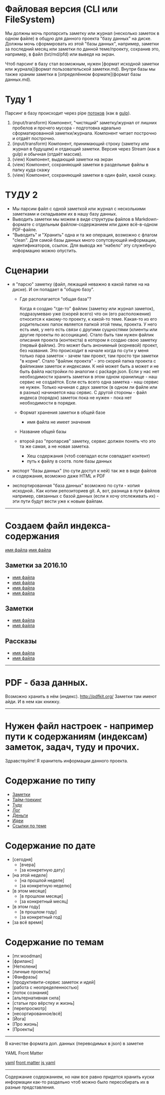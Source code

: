 # Файловая версия (CLI или FileSystem)

Мы должны мочь пропарсить заметку или журнал (несколько заметок в одном файле) в общую для данного проекта "базу данных" на диске. Должны мочь сформировать из этой "базы данных", например, заметки за последний месяц или заметки по данной теме/проекту, сохранив это, например, в файл (txt/md/pfd) или выведя на экран.

Чтоб парсинг в базу стал возможным, нужен [формат исходной заметки или журнала](формат пользовательской заметки.md). Внутри базы мы также храним заметки в [определённом формате](формат базы данных.md).


# Туду 1

Парсинг в базу происходит через pipe [потоков] (как в [gulp]).

1. (input/transform) Компонент, "чистящий" заметку/журнал от лишних пробелов и прочего мусора - подготовка идеально сформатированной заметки/журнала. Компонент читает построчно и отдаёт построчно.
2. (input/transform) Компонент, принимающий строку (заметку или журнал в будущем) и отдающий заметки. Версия через Stream (как в gulp) и обычная (отдаёт массив).
3. (view) Компонент, выдающий заметки на экран
4. (view) Компонент, сохраняющий заметки в раздельные файлы в папку куда скажу
5. (view) Компонент, сохраняющий заметки в один файл, какой скажу.

[потоков]:https://nodejs.org/api/stream.html
[gulp]:http://gulpjs.com/

# ТУДУ 2

- Мы парсим файл с одной заметкой или журнал с несколькими заметками и складываем их в нашу базу данных.
- Выводить заметки мы можем в виде структуры файлов в Markdown-формате с отдельным файлом-содержанием или даже всё-в-одном PDF-файле.
- "Выводить" и "Хранить" одна и та же операция, возможно с флагом "clean". Для самой базы данных много сопутсвующей информации, идентификаторов, ссылок. Для вывода же "набело" эту служебную информацию можно опустить.

# Сценарии

- я "парсю" заметку (файл, лежащий неважно в какой папке на на диске). И он попадает в "общую базу".
  - Где располагается "общая база"?

    Когда я создаю "где-то" файлик (заметку или журнал заметок), подразумеваю уже (скорей всего) что он (его расположение) относится к какому-то проекту, к какой-то теме. Какая-то из его родительских папок является папкой этой темы, проекта. У него есть имя, у него есть связи с другими сущностями (клиенты или другие проекты по ассоциации). Стало быть там нужен файлик описания проекта (контекста) в котором я создаю свою заметку (первый файлик). Это может быть анонимный (корневой) проект, без названия. Это происходит в начале когда по сути у меня только пара заметок - зачем там проект, там просто три заметки "в корне". Стало "файлик проекта" - это скорей папка проекта с файликами заметок и индексами. К ней может быть а может и не быть файла настройки по аналогии с package.json. Если у нас нет необходимости хранить заметки в этом одном хранилище - наш сервис не создаётся. Если есть всего одна заметка - наш сервис не нужен. Только начиная с двух заметок (в одном ли файле или в разных) начинается наш сервис. С другой стороны - файл индекса (порядок) заметок пока не нужен - пока нет необходимости в порядке.

  - Формат хранения заметки в общей базе
    - имя файла не имеет значения

  - Название общей базы

  - второй раз "пропарсив" заметку, сервис должен понять что это та же самая, а не новая заметка.
    - Хеш содержания (чтоб совпадал если совпадает контент)
    - путь к файлу в соотв. поле базы данных

- экспорт "базы данных" (по сути доступ к ней) так же в виде файлов и содержания, возможно даже HTML и PDF

- экспортированная "база данных" возможно по сути - копия исходной.. Как копии репозиториев git. А, вот, разница в пути файлов например, связанных с базой данных (если я хочу отслеживать их) - эти пути будут вести уже к новым файлам.

<!-- {"date":"2016-10-22T12:08:11.528Z","group":"Сервис заметок","archive":true,"id":"3aacabe0-2dfd-11e7-b44f-f14586a06049","excerpt":"Мы должны мочь пропарсить заметку или журнал..."} -->

* * *

# Создаем файл индекса-содержания

[имя файла]('.notes/9e8r988r90erwer.md') <!-- {"sourcePath":".notes/9e8r988r90erwer.md"} -->
[имя файла]('.notes/454353453453453.md') <!-- {"sourcePath":".notes/9e8r988r90erwer.md"} -->

## Заметки за 2016.10
- [имя файла]('.notes/454353453453453.md')
- [имя файла]('.notes/454353453453453.md')
- [имя файла]('.notes/454353453453453.md')
- [имя файла]('.notes/454353453453453.md')

## Заметки
- [имя файла]('.notes/454353453453453.md')
- [имя файла]('.notes/454353453453453.md')

## Рассказы
- [имя файла]('.notes/454353453453453.md')
- [имя файла]('.notes/454353453453453.md')

<!-- {"date":"2016-05-10T12:08:11.528Z","id":"3aacfa00-2dfd-11e7-b44f-f14586a06049","excerpt":"[имя файла]('.notes/9e8r988r90erwer.md') ..."} -->

* * *

# PDF - база данных.

Возможно хранить в нём (индекс). http://pdfkit.org/
Заметки там имеют айди. И в нем как книжку.

<!-- {"date":"2017-11-16T12:08:11.528Z","id":"3aad9640-2dfd-11e7-b44f-f14586a06049","excerpt":"Возможно хранить в нём (индекс). http://pdfkit.org/..."} -->

* * *

# Нужен файл настроек - например пути к содержаниям (индексам) заметок, задач, туду и прочих.

Здравствуйте! Я хранитель информации данного проекта.

# Содержание по типу
- [Заметки](.notes/index.md)
- [Тайм-трекинг](.tasks/index.md)
- [Туду](.mr/todo/index.md)
- [Лог](.mr/index.md)
- [Деньги](./mr/money/index.md)
- [Идеи](ideas/index.md)
- [Ссылки по теме](bookmarks.md)

# Содержание по дате
- [сегодня]
  - [вчера]
  - [за конкретную дату]
- [на этой неделе]
  - [на прошлой неделе]
  - [за конкретную неделю]
- [в этом месяце]
  - [в прошлом месяце]
  - [за конкретный месяц]
- [в этом году]
  - [в прошлом году]
  - [за конкретный год]
- [за всё время]

# Содержание по темам
- [mr.woodman]
- [фриланс]
- [Нетюлени]
- [личные проекты]
- [Фанфразы]
- [продуктивити-сервис заметок и идей]
- [работа с неопределенностью]
- [поток сознания]
- [альтернативная сила]
- [статьи про вёрстку и жизнь]
- [перепросмотр]
- [несортированное/всё]
- [Йога]
- [Про жизнь]
- [Проекты]

<!-- {"date":"2017-11-16T12:08:11.528Z","id":"3aade460-2dfd-11e7-b44f-f14586a06049","excerpt":"Здравствуйте! Я хранитель информации данного проекта...."} -->

* * *

В качестве формата доп. данных (переводимых в json) в заметке

YAML Front Matter

[yaml](http://www.yaml.org/spec/1.2/spec.html)
[front matter](http://jekyllrb.com/docs/frontmatter/)
[js yaml](http://nodeca.github.io/js-yaml/)

<!-- {"date":"2017-11-16T12:08:11.528Z","id":"3aae0b70-2dfd-11e7-b44f-f14586a06049","excerpt":"В качестве формата доп. данных (переводимых в json) в..."} -->

* * *

Содержание содержанием, но нам все равно придется хранить куски информации как-то раздельно чтоб можно было пересобирать их в разные представления.

<!-- {"date":"2017-11-16T12:08:11.528Z","id":"3aae0b71-2dfd-11e7-b44f-f14586a06049","excerpt":"Содержание содержанием, но нам все равно придется..."} -->